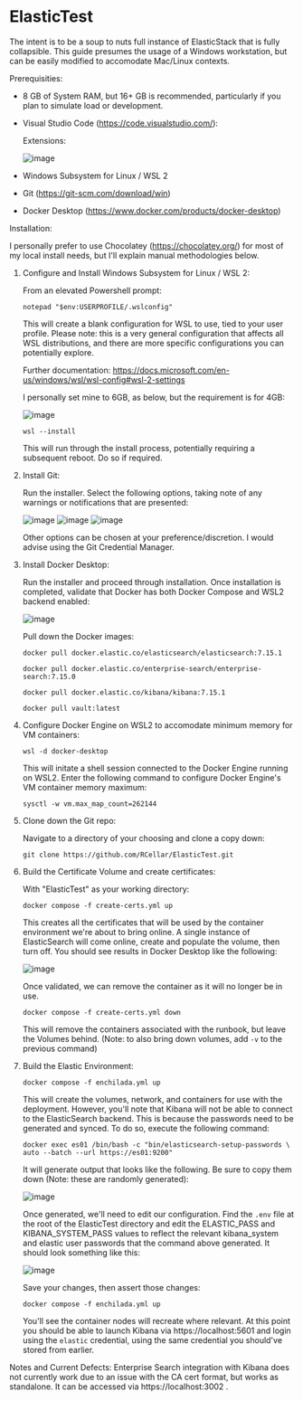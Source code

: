 # ElasticTest

The intent is to be a soup to nuts full instance of ElasticStack that is fully collapsible.  This guide presumes the usage of a Windows workstation, but can be easily modified to accomodate Mac/Linux contexts.

Prerequisities:
* 8 GB of System RAM, but 16+ GB is recommended, particularly if you plan to simulate load or development.
* Visual Studio Code (https://code.visualstudio.com/):
    
    Extensions:
    
    ![image](https://user-images.githubusercontent.com/30252277/137925301-d2d00cb7-384a-4eb9-91bd-a0f597449738.png)
* Windows Subsystem for Linux / WSL 2
* Git (https://git-scm.com/download/win)
* Docker Desktop (https://www.docker.com/products/docker-desktop)

Installation:

I personally prefer to use Chocolatey (https://chocolatey.org/) for most of my local install needs, but I'll explain manual methodologies below.

1) Configure and Install Windows Subsystem for Linux / WSL 2:

    From an elevated Powershell prompt:
    ```
    notepad "$env:USERPROFILE/.wslconfig" 
    ```
    

    This will create a blank configuration for WSL to use, tied to your user profile.  Please note: this is a very general configuration that affects all WSL distributions, and there are more specific configurations you can potentially explore.
    
    Further documentation: https://docs.microsoft.com/en-us/windows/wsl/wsl-config#wsl-2-settings
    
    I personally set mine to 6GB, as below, but the requirement is for 4GB:
    
    ![image](https://user-images.githubusercontent.com/30252277/137913348-39143db3-14ba-47d0-b11c-4189b39174b3.png)
    ```
    wsl --install
    ```
    This will run through the install process, potentially requiring a subsequent reboot.  Do so if required.
    
2) Install Git:

    Run the installer.  Select the following options, taking note of any warnings or notifications that are presented:  
    
    ![image](https://user-images.githubusercontent.com/30252277/137911487-313352dc-968e-475a-bf90-c31f4db6ad8e.png)
    ![image](https://user-images.githubusercontent.com/30252277/137913857-b74e80ff-0e9d-415c-8a85-01f3cbc238a5.png)
    ![image](https://user-images.githubusercontent.com/30252277/137913888-fc45a990-390e-492a-a398-25b1b0388c78.png)

    Other options can be chosen at your preference/discretion.  I would advise using the Git Credential Manager.

3) Install Docker Desktop:

    Run the installer and proceed through installation.  Once installation is completed, validate that Docker has both Docker Compose and WSL2 backend enabled:
    
    ![image](https://user-images.githubusercontent.com/30252277/137914822-143899ad-0d8c-4c05-95a7-f21c5efe7e5d.png)

    Pull down the Docker images:
    ```
    docker pull docker.elastic.co/elasticsearch/elasticsearch:7.15.1
    ```
    ```
    docker pull docker.elastic.co/enterprise-search/enterprise-search:7.15.0
    ```
    ```
    docker pull docker.elastic.co/kibana/kibana:7.15.1
    ```
    ```
    docker pull vault:latest
    ```
    
4) Configure Docker Engine on WSL2 to accomodate minimum memory for VM containers:
    ```
    wsl -d docker-desktop
    ```
    This will initate a shell session connected to the Docker Engine running on WSL2.  Enter the following command to configure Docker Engine's VM container memory       maximum:
    ```
    sysctl -w vm.max_map_count=262144
    ```
     
5) Clone down the Git repo:
     
    Navigate to a directory of your choosing and clone a copy down:
    ```
    git clone https://github.com/RCellar/ElasticTest.git
    ```
     
6) Build the Certificate Volume and create certificates:

    With "ElasticTest" as your working directory:
    ``` 
    docker compose -f create-certs.yml up
    ```
    This creates all the certificates that will be used by the container environment we're about to bring online.  A single instance of ElasticSearch will come        online, create and populate the volume, then turn off.  You should see results in Docker Desktop like the following:
     
    ![image](https://user-images.githubusercontent.com/30252277/137956971-462d15b5-3ee9-4c2b-a243-91fee12c8f54.png)

    Once validated, we can remove the container as it will no longer be in use.  
    ```
    docker compose -f create-certs.yml down
    ```
        
    This will remove the containers associated with the runbook, but leave the Volumes behind.  (Note: to also bring down volumes, add `-v` to the previous command)
    
7) Build the Elastic Environment:
    ```
    docker compose -f enchilada.yml up
    ```
    
    This will create the volumes, network, and containers for use with the deployment.  However, you'll note that Kibana will not be able to connect to the ElasticSearch backend.  This is because the passwords need to be generated and synced.  To do so, execute the following command:
    ```
    docker exec es01 /bin/bash -c "bin/elasticsearch-setup-passwords \
    auto --batch --url https://es01:9200"
    ```
    
    It will generate output that looks like the following.  Be sure to copy them down (Note: these are randomly generated):
    
    ![image](https://user-images.githubusercontent.com/30252277/137961413-3ca45a52-f8c1-4992-8935-8c1d2d4718f1.png)

    Once generated, we'll need to edit our configuration.  Find the `.env` file at the root of the ElasticTest directory and edit the ELASTIC_PASS and KIBANA_SYSTEM_PASS values to reflect the relevant kibana_system and elastic user passwords that the command above generated.  It should look something like this:
    
    ![image](https://user-images.githubusercontent.com/30252277/137962077-b847d335-a440-42c8-a12f-11804a05fb61.png)

    Save your changes, then assert those changes:
    ```
    docker compose -f enchilada.yml up
    ```
    
    You'll see the container nodes will recreate where relevant.  At this point you should be able to launch Kibana via https://localhost:5601 and login using the `elastic` credential, using the same credential you should've stored from earlier.
    
Notes and Current Defects: Enterprise Search integration with Kibana does not currently work due to an issue with the CA cert format, but works as standalone.  It can be accessed via https://localhost:3002 .
